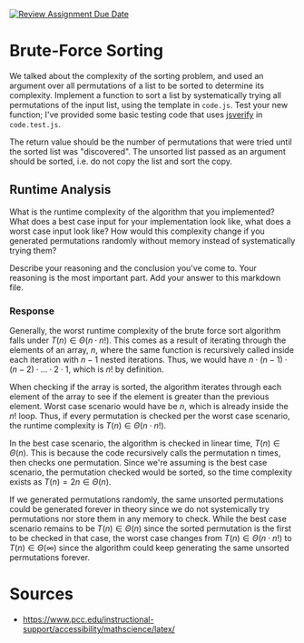 [![Review Assignment Due Date](https://classroom.github.com/assets/deadline-readme-button-24ddc0f5d75046c5622901739e7c5dd533143b0c8e959d652212380cedb1ea36.svg)](https://classroom.github.com/a/7eEMzrNd)
# Brute-Force Sorting

We talked about the complexity of the sorting problem, and used an argument over
all permutations of a list to be sorted to determine its complexity. Implement
a function to sort a list by systematically trying all permutations of the input
list, using the template in `code.js`. Test your new function; I've provided
some basic testing code that uses [jsverify](https://jsverify.github.io/) in
`code.test.js`.

The return value should be the number of permutations that were tried until the
sorted list was "discovered". The unsorted list passed as an argument should be
sorted, i.e. do not copy the list and sort the copy.

## Runtime Analysis

What is the runtime complexity of the algorithm that you implemented? What does
a best case input for your implementation look like, what does a worst case
input look like? How would this complexity change if you generated permutations
randomly without memory instead of systematically trying them?

Describe your reasoning and the conclusion you've come to. Your reasoning is the
most important part. Add your answer to this markdown file.

### Response

Generally, the worst runtime complexity of the brute force sort algorithm falls under
$T(n) \in \Theta(n \cdot n!)$. This comes as a result of iterating through the elements of
an array, $n$, where the same function is recursively called inside each iteration
with $n - 1$ nested iterations. Thus, we would have 
$n \cdot (n - 1) \cdot (n - 2) \cdot ... \cdot 2 \cdot 1$, which is $n!$ by definition. 

When checking if the array is sorted, the algorithm iterates through each element 
of the array to see if the element is greater than the previous element. Worst case scenario
would have be $n$, which is already inside the $n!$ loop. Thus, if every permutation is checked
per the worst case scenario, the runtime complexity is $T(n) \in \Theta(n \cdot n!)$.

In the best case scenario, the algorithm is checked in linear time, $T(n) \in \Theta(n)$.
This is because the code recursively calls the permutation n times, then checks one
permutation. Since we're assuming is the best case scenario, the permutation checked 
would be sorted, so the time complexity exists as $T(n) = 2n \in \Theta(n)$.

If we generated permutations randomly, the same unsorted permutations could be generated
forever in theory since we do not systemically try permutations nor store them in any memory
to check. While the best case scenario remains to be $T(n) \in \Theta(n)$ since the sorted
permutation is the first to be checked in that case, the worst case changes from $T(n) \in \Theta(n \cdot n!)$
to $T(n) \in \Theta(\infty)$ since the algorithm could keep generating the same unsorted permutations forever.

# Sources
- https://www.pcc.edu/instructional-support/accessibility/mathscience/latex/
